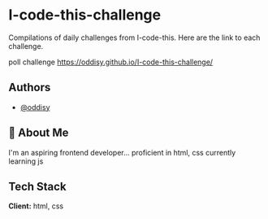 # I-code-this-challenge

Compilations of daily challenges from I-code-this.
Here are the link to each challenge.

poll challenge
https://oddisy.github.io/I-code-this-challenge/




## Authors

- [@oddisy](https://www.github.com/oddisy)


## 🚀 About Me
I'm an aspiring frontend developer... proficient in html, css currently learning js 


## Tech Stack

**Client:** html, css
